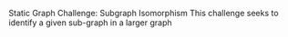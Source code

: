 Static Graph Challenge: Subgraph Isomorphism This challenge seeks to identify a given sub-graph in a larger graph
